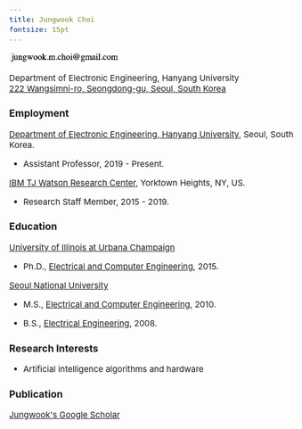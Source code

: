 ```yaml
---
title: Jungwook Choi
fontsize: 15pt
---
```


<style type="text/css">

body, td {
   font-size: 15px;
}
pre {
  font-size: 15px
}
</style>

<!-- jungwook.m.choi@gmail.com   -->
<img src="email.png" width="200" />  

<!-- ![](email.png){ width=20% } -->

<!-- Department of Electronic Engineering, Hanyang University -->
Department of Electronic Engineering, Hanyang University  
[222 Wangsimni-ro, Seongdong-gu, Seoul, South Korea](http://engr.hanyang.ac.kr/eng/about/visit.php)  

<!-- I am an assistant professor at the [Department of Statistics](http://shb.skku.edu/stat/), [Sungkyunkwan University (SKKU)](http://www.skku.edu/eng_home/index.jsp). Before joining SKKU, I worked as a statistician at [IBM TJ Watson Research Center](http://www.research.ibm.com/labs/watson/index.shtml). I'm interested in developing new statistical methodologies for solving problems in industry and engineering -- in the area of design and analysis of computer experiments, remote-sensing technology, wireless sensor networks and IoT.  -->



### Employment

[Department of Electronic Engineering, Hanyang University](http://electronic.hanyang.ac.kr/en/index.php), Seoul, South Korea.

- Assistant Professor, 2019 - Present.

[IBM TJ Watson Research Center](http://www.research.ibm.com/labs/watson/index.shtml), Yorktown Heights, NY, US.

- Research Staff Member, 2015 - 2019.

### Education

[University of Illinois at Urbana Champaign](https://illinois.edu/)  

- Ph.D., [Electrical and Computer Engineering](https://ece.illinois.edu), 2015.

[Seoul National University](https://illinois.edu/)  

- M.S.,  [Electrical and Computer Engineering](http://ee.snu.ac.kr/en), 2010.

- B.S.,  [Electrical Engineering](http://ee.snu.ac.kr/en), 2008.

### Research Interests

* Artificial intelligence algorithms and hardware

### Publication
[Jungwook's Google Scholar](https://scholar.google.com/citations?hl=ko&user=YPT98zwAAAAJ&view_op=list_works&sortby=pubdate)


<!-- ### Honors

* [Statistics in Physical Engineering Sciences Award](http://www.amstat.org/ASA/Your-Career/Awards/Statistics-in-Physical-Engineering-Sciences-Award.aspx), [American Statistical Society](http://www.amstat.org), 2018.
* Career Development Award, [Korean International Statistical Society](https://statkiss.org), 2016.
* [Army Commendation Medal](https://www.govinfo.gov/content/pkg/CFR-2008-title32-vol3/xml/CFR-2008-title32-vol3-sec578-20.xml), United States Department of the Army, 2004. -->


<!-- ### Publication

#### Statistics Journals
1. Zhang, Q. and  Hwang, Y. (2019+). Sequential Model-based Optimization for Continuous Inputs with Finite Decision Space. *Technometrics*. to appear.
1. Sun, F., Gramacy, R. B., Haaland, B., Lu, S. and Hwang, Y. (2019).
[Synthesizing Simulation and Field Data of Solar Irradiance](https://onlinelibrary.wiley.com/doi/full/10.1002/sam.11414). *Statistical Analysis and Data Mining*, **12**, 311-324. preprint on [arXiv:1806.05131](https://arxiv.org/abs/1806.05131).
1. Xu, X., Hwang, Y., Kim, T., Wang, F., Wang, X., Chien, P. (2019+). [Level-expansion: A Statistical Sequential Design Methodology with Application to Nanomaterial Synthesis](https://www.tandfonline.com/doi/full/10.1080/00224065.2019.1571335). *Journal of Quality Technology*, to appear.
1. Hwang, Y., Kim, H., Chang, W., Yeo, K. and Kim, Y. (2019). [Bayesian Pollution Source Identification via an Inverse Physics Model](https://www.sciencedirect.com/science/article/pii/S0167947318302822).  *Computational Statistics and Data Analysis*, **134**, 76-92.
1. Hwang, Y., Lu, S. and J. Kim (2018). [Bottom-up Estimation and Top-down Prediction: Solar Energy Prediction Combining Information from Multiple Sources](http://dx.doi.org/10.1214/18-AOAS1145). *Annals of Applied Statistics*, **12**, 2096-2120.
1. Hwang, Y., Barut, E., and Yeo, K. (2018). [Statistical-physical Estimation of Pollution Emission](http://www3.stat.sinica.edu.tw/statistica/J28N2/J28N217/J28N217.html). *Statistica Sinica*, **28**, 921-940.
1. Hwang, Y., Wright, S., and Hanlon, B. (2017). [Estimation and Testing Problems in Auditory Neuroscience via Clustering.](http://onlinelibrary.wiley.com/doi/10.1111/biom.12652/full) *Biometrics*,
**73**, 1010–1017.
1. Hwang, Y., He, X. and Qian, P. Z. G. (2016). [Sliced Orthogonal Array Based Latin Hypercube Designs.](http://www.tandfonline.com/doi/abs/10.1080/00401706.2014.993092) *Technometrics*, **58**, 50–61.
1. Liu, X., Yeo, K., Hwang, Y., Singh, J. and Kalagnanam, J. (2016). [A Statistical Modeling Approach for Air Quality Data Based on Physical Dispersion Processes and Its Application to Ozone Modeling.](http://projecteuclid.org/euclid.aoas/1469199892) *Annals of Applied Statistics*, **10**, 756–785.
1. Jiang, H., Schörgendorfer, A., Hwang, Y. and Amemiya, Y. (2015). [A Practical Approach to Spatio-Temporal Analysis.](http://www.jstor.org/stable/24311021) *Statistica Sinica*, **25**, 369-384.
1. Qian, P. Z. G., Ai, M., Hwang, Y., and Su, H. (2014). [Asymmetric Nested Lattice Samples.](http://www.tandfonline.com/doi/abs/10.1080/00401706.2013.800002) *Technometrics*, **56**, 46–54.


#### Collaborative

1. Lee, H. Kim, E., Baek, D., Hwang, Y., Kim, J., Lim, S., Sul, B. and Hong, B. (2019).
[The Role of Regular Physical Therapy on Spasticity in Children with Cerebral Palsy](https://www.e-arm.org/journal/view.php?number=4093). *Annals of Rehabilitation Medicine*, **43**, 289-296.
1. Yeo, K., Hwang, Y., Liu, X. and Kalagnanam, J. (2019). [Development of *hp*-inverse Model by Using Generalized Polynomial Chaos.](https://www.sciencedirect.com/science/article/pii/S0045782518306212?dgcid=author) *Computer Methods in Applied Mechanics and Engineering,* **347**, 1-20.
1. Cho, D. and  Hwang, Y. and Park, J. (2018). [More Buzz, More Vibes: Impact of Social Media on Concert Distribution](https://doi.org/10.1016/j.jebo.2018.09.012). *Journal of Economic Behavior & Organization*, **156**, 103-113.
1. Wright, S., Wallace, E. and Hwang, Y. and Maganti, R. (2016). [Seizure Phenotypes and Sleep–Wake Pattern of Seizures in KCNA1-null Mutant Mice.](http://www.sciencedirect.com/science/article/pii/S1525505015006538) *Epilepsy & Behavior*, **55**, 24–29.
1. Chae, Y. T., Horesh, R., Hwang, Y., Lee, Y. M. (2016). [Artificial Neural Network Model for Forecasting Sub-Hourly Electricity Usage in Commercial Buildings](http://www.sciencedirect.com/science/article/pii/S0378778815304102). *Energy and Buildings*, **111**, 184–194.
1. Wright, S., Hwang, Y., and Oertel, D. (2014). [Synaptic Transmission between End bulbs of Held and Bushy Cells in the Cochlear Nucleus of Mice with a Mutation in Otoferlin.](http://jn.physiology.org/content/112/12/3173) *Journal of Neurophysiology*, **112**, 3173–3188.
1. Hong, B., Ko, Y., Kim, J., Ok, E., Hwang, Y. and Kim, H. (2013). [Sternocleidomastoid Ultrasonography Data for Muscular Torticollis in Infants.](http://onlinelibrary.wiley.com/doi/10.1002/mus.23712/full) *Muscle & Nerve*, **48**, 100- 104.
1. Chung, H., Kong, E., Edwards, J., Weismer, G., Fourakis, M. and Hwang, Y. (2012). [Cross-linguistic Studies of Children’s and Adults’ Vowel Spaces.](http://asa.scitation.org/doi/abs/10.1121/1.3651823) *The Journal of the Acoustical Society of America*. **131**, 442–454.
1. Wang, F., Hwang, Y., Qian, P. Z. G. and Wang, X. (2010). [A Statistics-Guided Approach to Precise Characterization of Nanowire Morphology.](http://pubs.acs.org/doi/abs/10.1021/nn901530e) *ACS Nano*, **4**, 855–862. -->


<!-- ### Reports

1. Hwang, Y., Lee, E., Cho, D., Zhang, Q. (2018) A Simple Approach for Complex Data Using Spline-based Multilevel Model.
1. Qian, P., Amemiya, Y.,  Hwang, Y. (2017). A Structural Equation Method for Modeling Multivariate Data from Computer Experiments: with Application to Data Center Thermal Management. Under revision for *Technometrics*. -->

<!-- ### Teaching

* Introduction to Mathematical Statistics (STA2014) 2017F
* Design of Experiments (STA3026) 2018S
* Design and Analysis of Experiments (STA5031) 2018S
* Introduction to Statistical Computing -- with DataCamp (STA2016) 2018F, 2019S
* Large Scale Data Management and Visualization -- with DataCamp (STA3034) 2018F
* Statistical Consulting -- with DataCamp (STA5034) 2019S -->

<!-- ### Selected Presentations

* Department of Statistics, Inha  University, Incheon, Korea. 2019.
* Department of Statistics, Chung-Ang  University, Seoul, Korea. 2018.
* Department of Statistics, Seoul National University, Seoul, Korea. 2018.
* Tutorial on Industrial Statistics, International Conference on Consumer Electronics Asia. Jeju, Korea. 2018.
* The 2nd Pacific Rim Statistical Conference for Production Engineering, Seoul, Korea. 2016.
* Department of Statistics, Korea University, Seoul, Korea. 2016.
* Department of Industrial & System Engineering, KAIST, Daejeon, Korea. 2015.
* H. Milton Stewart School of Industrial & Systems Engineering, Georgia Institute of Technology, Atlanta, GA. 2015.
* Department of Industrial and Management Engineering, POSTECH. Pohang, Korea. 2014. -->

<!-- ### Research Grants

* NRF-2017R1C1B5075436 (PI, 2017-2020).
* NRF-2018M3A9E8021503 (Co-PI, 2018-2022).
* KOFAC-2018FBA0007 (Undergraduate Research Program, 2018F). -->

<!-- ### Patent

* Multi-model Blending (US20150347922 A1)
* Building Energy Consumption Forecasting Procedure Using Ambient Temperature, Enthalpy, Bias Corrected Weather Forecast and Outlier  Corrected Sensor Data (US20150331023)
* Parameter-dependent model-blending with multi-expert based machine learning and proxy sites (US20170017895 A1)
* Detection Algorithms for Distributed Emission Sources of Abnormal Events (US20170147927) -->

<!-- ### Consulting -->

<!-- * Statistical Model Building, IBM T. J. Watson Research Center, Aug 2018 - Present. -->


<!-- ### Membership

* [American Statistical Association](http://www.amstat.org)
* [Korean International Statistics Society](https://statkiss.org)
* [Korean Statistical Society](http://www.kss.or.kr)
* [INFORMS](https://www.informs.org) -->

<!-- ### Professional Service

Associate editor for [Applied Stochastic Models in Business and Industry](https://onlinelibrary.wiley.com/journal/15264025).
<!-- and [Communications for Statistical Applications and Methods](http://www.csam.or.kr/main.html).  -->

<!-- Referee for _Technometrics, Statistica Sinica, Journal of Nonparametric Statistics, Statistics and Probability Letters, PLOS ONE, SIAM/ASA Journal on Uncertainty Quantification._ -->

<!-- ```{r, echo=FALSE}
htmltools::includeHTML("analytics.html")
``` -->

<!-- ### Miscellaneous

- [Google Scholar profile](https://scholar.google.com/citations?user=pEdCzOQAAAAJ&hl=en)
- [Github](https://github.com/ydhwang)
- [Twitter](https://twitter.com/youngdeokhwang)
- [Links](links.html) -->
